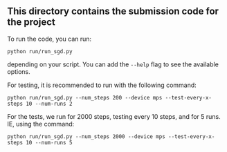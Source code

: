 ## This directory contains the submission code for the project

To run the code, you can run:

```
python run/run_sgd.py
```

depending on your script. You can add the `--help` flag to see the available options.

For testing, it is recommended to run with the following command:

```
python run/run_sgd.py --num_steps 200 --device mps --test-every-x-steps 10 --num-runs 2
```

For the tests, we run for 2000 steps, testing every 10 steps, and for 5 runs. IE, using the command:

```
python run/run_sgd.py --num_steps 2000 --device mps --test-every-x-steps 10 --num-runs 5
```
